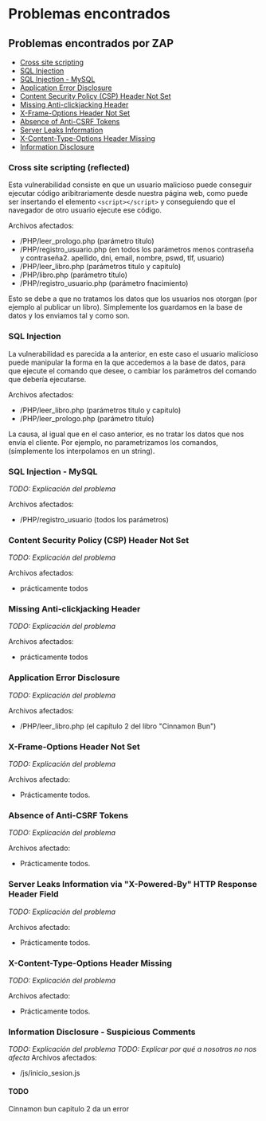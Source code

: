 # Problemas encontrados
## Problemas encontrados por ZAP
* [Cross site scripting](#Cross-site-scripting-(reflected))
* [SQL Injection](#SQL-Injection)
* [SQL Injection - MySQL](#SQL-Injection-\--MySQL)
* [Application Error Disclosure](#Application-Error-Disclosure)
* [Content Security Policy (CSP) Header Not Set](#Content-Security-Policy-(CSP)-Header-Not-Set)
* [Missing Anti-clickjacking Header](#Missing-Anti\-clickjacking-Header)
* [X-Frame-Options Header Not Set](#X\-Frame\-Options-Header-Not-Set)
* [Absence of Anti-CSRF Tokens](#Absence-of-Anti\-CSRF-Tokens)
* [Server Leaks Information](#Server-Leaks-Information-via-"X\-Powered\-By"-HTTP-Response-Header-Field)
* [X-Content-Type-Options Header Missing](#X\-Content\-Type\-Options-Header-Missing)
* [Information Disclosure](#Information-Disclosure-\--Suspicious-Comments)

### Cross site scripting (reflected)
Esta vulnerabilidad consiste en que un usuario malicioso puede conseguir ejecutar código aribitrariamente desde nuestra
página web, como puede ser insertando el elemento `<script></script>` y conseguiendo que el navegador de otro usuario ejecute ese código.

Archivos afectados:
* /PHP/leer_prologo.php (parámetro titulo)
* /PHP/registro_usuario.php (en todos los parámetros menos contraseña y contraseña2. apellido, dni, email, nombre, pswd, tlf, usuario)
* /PHP/leer_libro.php (parámetros titulo y capitulo)
* /PHP/libro.php (parámetro título)
* /PHP/registro_usuario.php (parámetro fnacimiento)

Esto se debe a que no tratamos los datos que los usuarios nos otorgan (por ejemplo al publicar un libro).
Simplemente los guardamos en la base de datos y los enviamos tal y como son.

### SQL Injection
La vulnerabilidad es parecida a la anterior, en este caso el usuario malicioso puede manipular la forma en la que accedemos a la base de datos,
para que ejecute el comando que desee, o cambiar los parámetros del comando que debería ejecutarse.

Archivos afectados:
* /PHP/leer_libro.php (parámetros titulo y capitulo)
* /PHP/leer_prologo.php (parámetro titulo)

La causa, al igual que en el caso anterior, es no tratar los datos que nos envía el cliente. Por ejemplo, no parametrizamos los comandos, (símplemente los interpolamos en un string).

### SQL Injection - MySQL
*TODO: Explicación del problema*

Archivos afectados:
* /PHP/registro_usuario (todos los parámetros)

### Content Security Policy (CSP) Header Not Set
*TODO: Explicación del problema*

Archivos afectados:
* prácticamente todos

### Missing Anti-clickjacking Header
*TODO: Explicación del problema*

Archivos afectados:
* prácticamente todos

### Application Error Disclosure
*TODO: Explicación del problema*

Archivos afectados:
* /PHP/leer_libro.php (el capítulo 2 del libro "Cinnamon Bun")
### X-Frame-Options Header Not Set
*TODO: Explicación del problema*

Archivos afectado:
* Prácticamente todos.

### Absence of Anti-CSRF Tokens
*TODO: Explicación del problema*

Archivos afectado:
* Prácticamente todos.

### Server Leaks Information via "X-Powered-By" HTTP Response Header Field
*TODO: Explicación del problema*

Archivos afectado:
* Prácticamente todos.

### X-Content-Type-Options Header Missing
*TODO: Explicación del problema*

Archivos afectado:
* Prácticamente todos.

### Information Disclosure - Suspicious Comments
*TODO: Explicación del problema*
*TODO: Explicar por qué a nosotros no nos afecta*
Archivos afectados:
* /js/inicio_sesion.js

#### TODO
Cinnamon bun capitulo 2 da un error